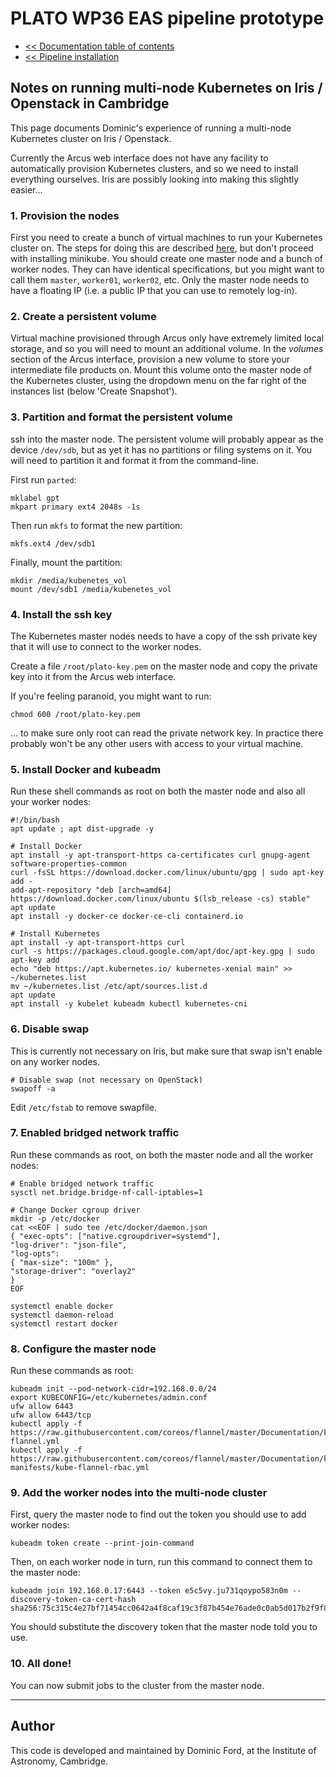 # PLATO WP36 EAS pipeline prototype

* [<< Documentation table of contents](contents.md)
* [<< Pipeline installation](install.md)

## Notes on running multi-node Kubernetes on Iris / Openstack in Cambridge

This page documents Dominic's experience of running a multi-node Kubernetes cluster on Iris / Openstack.

Currently the Arcus web interface does not have any facility to automatically provision Kubernetes clusters, and so we need to install everything ourselves. Iris are possibly looking into making this slightly easier...

### 1. Provision the nodes

First you need to create a bunch of virtual machines to run your Kubernetes cluster on. The steps for doing this are described [here](minikube-iris.md), but don't proceed with installing minikube. You should create one master node and a bunch of worker nodes. They can have identical specifications, but you might want to call them `master`, `worker01`, `worker02`, etc. Only the master node needs to have a floating IP (i.e. a public IP that you can use to remotely log-in).

### 2. Create a persistent volume

Virtual machine provisioned through Arcus only have extremely limited local storage, and so you will need to mount an additional volume. In the *volumes* section of the Arcus interface, provision a new volume to store your intermediate file products on. Mount this volume onto the master node of the Kubernetes cluster, using the dropdown menu on the far right of the instances list (below 'Create Snapshot').

### 3. Partition and format the persistent volume

ssh into the master node. The persistent volume will probably appear as the device `/dev/sdb`, but as yet it has no partitions or filing systems on it. You will need to partition it and format it from the command-line.

First run `parted`:

```
mklabel gpt
mkpart primary ext4 2048s -1s
```

Then run `mkfs` to format the new partition:

```
mkfs.ext4 /dev/sdb1
```

Finally, mount the partition:

```
mkdir /media/kubenetes_vol
mount /dev/sdb1 /media/kubenetes_vol
```

### 4. Install the ssh key

The Kubernetes master nodes needs to have a copy of the ssh private key that it will use to connect to the worker nodes.

Create a file `/root/plato-key.pem` on the master node and copy the private key into it from the Arcus web interface.

If you're feeling paranoid, you might want to run:

```
chmod 600 /root/plato-key.pem
```

... to make sure only root can read the private network key. In practice there probably won't be any other users with access to your virtual machine.

### 5. Install Docker and kubeadm

Run these shell commands as root on both the master node and also all your worker nodes:

```
#!/bin/bash
apt update ; apt dist-upgrade -y

# Install Docker
apt install -y apt-transport-https ca-certificates curl gnupg-agent software-properties-common
curl -fsSL https://download.docker.com/linux/ubuntu/gpg | sudo apt-key add -
add-apt-repository "deb [arch=amd64] https://download.docker.com/linux/ubuntu $(lsb_release -cs) stable"
apt update
apt install -y docker-ce docker-ce-cli containerd.io

# Install Kubernetes
apt install -y apt-transport-https curl
curl -s https://packages.cloud.google.com/apt/doc/apt-key.gpg | sudo apt-key add
echo "deb https://apt.kubernetes.io/ kubernetes-xenial main" >> ~/kubernetes.list
mv ~/kubernetes.list /etc/apt/sources.list.d
apt update
apt install -y kubelet kubeadm kubectl kubernetes-cni
```

### 6. Disable swap

This is currently not necessary on Iris, but make sure that swap isn't enable on any worker nodes.

```
# Disable swap (not necessary on OpenStack)
swapoff -a
```

Edit `/etc/fstab` to remove swapfile.

### 7. Enabled bridged network traffic

Run these commands as root, on both the master node and all the worker nodes:

```
# Enable bridged network traffic
sysctl net.bridge.bridge-nf-call-iptables=1

# Change Docker cgroup driver
mkdir -p /etc/docker
cat <<EOF | sudo tee /etc/docker/daemon.json
{ "exec-opts": ["native.cgroupdriver=systemd"],
"log-driver": "json-file",
"log-opts":
{ "max-size": "100m" },
"storage-driver": "overlay2"
}
EOF

systemctl enable docker
systemctl daemon-reload
systemctl restart docker
```

### 8. Configure the master node

Run these commands as root:

```
kubeadm init --pod-network-cidr=192.168.0.0/24
export KUBECONFIG=/etc/kubernetes/admin.conf
ufw allow 6443
ufw allow 6443/tcp
kubectl apply -f https://raw.githubusercontent.com/coreos/flannel/master/Documentation/kube-flannel.yml
kubectl apply -f https://raw.githubusercontent.com/coreos/flannel/master/Documentation/k8s-manifests/kube-flannel-rbac.yml
```

### 9. Add the worker nodes into the multi-node cluster

First, query the master node to find out the token you should use to add worker nodes:

```
kubeadm token create --print-join-command
```

Then, on each worker node in turn, run this command to connect them to the master node:

```
kubeadm join 192.168.0.17:6443 --token e5c5vy.ju731qoypo583n0m --discovery-token-ca-cert-hash sha256:75c315c4e27bf71454cc0642a4f8caf19c3f87b454e76ade0c0ab5d017b2f9f8
```

You should substitute the discovery token that the master node told you to use.

### 10. All done!

You can now submit jobs to the cluster from the master node.

---

## Author

This code is developed and maintained by Dominic Ford, at the Institute of Astronomy, Cambridge.

